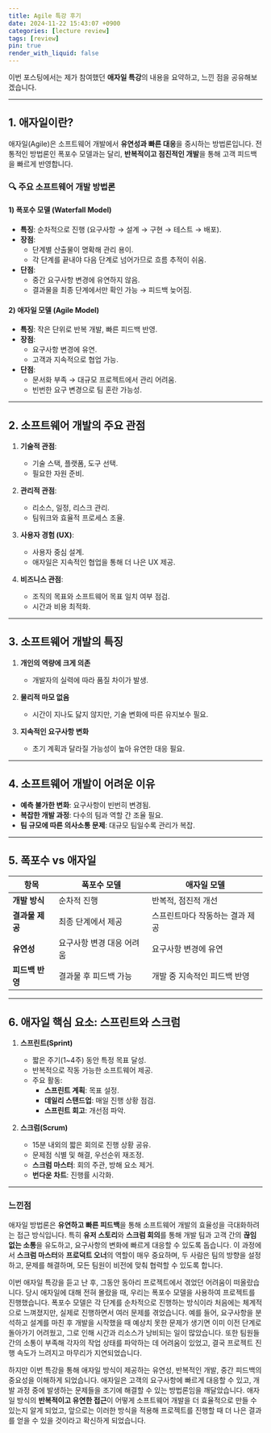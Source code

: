 ```yaml
---
title: Agile 특강 후기
date: 2024-11-22 15:43:07 +0900
categories: [lecture review]
tags: [review]
pin: true
render_with_liquid: false
---
```


이번 포스팅에서는 제가 참여했던 **애자일 특강**의 내용을 요약하고, 느낀 점을 공유해보겠습니다.

---

## 1. **애자일이란?**  
애자일(Agile)은 소프트웨어 개발에서 **유연성과 빠른 대응**을 중시하는 방법론입니다. 전통적인 방법론인 폭포수 모델과는 달리, **반복적이고 점진적인 개발**을 통해 고객 피드백을 빠르게 반영합니다.  

### 🔍 주요 소프트웨어 개발 방법론  

#### 1) 폭포수 모델 (Waterfall Model)  
- **특징**: 순차적으로 진행 (요구사항 → 설계 → 구현 → 테스트 → 배포).  
- **장점**:  
  - 단계별 산출물이 명확해 관리 용이.  
  - 각 단계를 끝내야 다음 단계로 넘어가므로 흐름 추적이 쉬움.  
- **단점**:  
  - 중간 요구사항 변경에 유연하지 않음.  
  - 결과물을 최종 단계에서만 확인 가능 → 피드백 늦어짐.

#### 2) 애자일 모델 (Agile Model)  
- **특징**: 작은 단위로 반복 개발, 빠른 피드백 반영.  
- **장점**:  
  - 요구사항 변경에 유연.  
  - 고객과 지속적으로 협업 가능.  
- **단점**:  
  - 문서화 부족 → 대규모 프로젝트에서 관리 어려움.  
  - 빈번한 요구 변경으로 팀 혼란 가능성.

---

## 2. **소프트웨어 개발의 주요 관점**  

1. **기술적 관점**:  
   - 기술 스택, 플랫폼, 도구 선택.  
   - 필요한 자원 준비.  

2. **관리적 관점**:  
   - 리소스, 일정, 리스크 관리.  
   - 팀워크와 효율적 프로세스 조율.  

3. **사용자 경험 (UX)**:  
   - 사용자 중심 설계.  
   - 애자일은 지속적인 협업을 통해 더 나은 UX 제공.  

4. **비즈니스 관점**:  
   - 조직의 목표와 소프트웨어 목표 일치 여부 점검.  
   - 시간과 비용 최적화.  

---

## 3. **소프트웨어 개발의 특징**  

1. **개인의 역량에 크게 의존**  
   - 개발자의 실력에 따라 품질 차이가 발생.  

2. **물리적 마모 없음**  
   - 시간이 지나도 닳지 않지만, 기술 변화에 따른 유지보수 필요.  

3. **지속적인 요구사항 변화**  
   - 초기 계획과 달라질 가능성이 높아 유연한 대응 필요.  

---

## 4. **소프트웨어 개발이 어려운 이유**  

- **예측 불가한 변화**: 요구사항이 빈번히 변경됨.  
- **복잡한 개발 과정**: 다수의 팀과 역할 간 조율 필요.  
- **팀 규모에 따른 의사소통 문제**: 대규모 팀일수록 관리가 복잡.  

---

## 5. **폭포수 vs 애자일**  

| **항목**        | **폭포수 모델**           | **애자일 모델**                 |
| --------------- | ------------------------- | ------------------------------- |
| **개발 방식**   | 순차적 진행               | 반복적, 점진적 개선             |
| **결과물 제공** | 최종 단계에서 제공        | 스프린트마다 작동하는 결과 제공 |
| **유연성**      | 요구사항 변경 대응 어려움 | 요구사항 변경에 유연            |
| **피드백 반영** | 결과물 후 피드백 가능     | 개발 중 지속적인 피드백 반영    |

---

## 6. **애자일 핵심 요소: 스프린트와 스크럼**  

1. **스프린트(Sprint)**  
   - 짧은 주기(1~4주) 동안 특정 목표 달성.  
   - 반복적으로 작동 가능한 소프트웨어 제공.  
   - 주요 활동:  
     - **스프린트 계획**: 목표 설정.  
     - **데일리 스탠드업**: 매일 진행 상황 점검.  
     - **스프린트 회고**: 개선점 파악.  

2. **스크럼(Scrum)**  
   - 15분 내외의 짧은 회의로 진행 상황 공유.  
   - 문제점 식별 및 해결, 우선순위 재조정.  
   - **스크럼 마스터**: 회의 주관, 방해 요소 제거.  
   - **번다운 차트**: 진행률 시각화. 

---

### 느낀점

애자일 방법론은 **유연하고 빠른 피드백**을 통해 소프트웨어 개발의 효율성을 극대화하려는 접근 방식입니다. 특히 **유저 스토리**와 **스크럼 회의**를 통해 개발 팀과 고객 간의 **끊임없는 소통**을 유도하고, 요구사항의 변화에 빠르게 대응할 수 있도록 돕습니다. 이 과정에서 **스크럼 마스터**와 **프로덕트 오너**의 역할이 매우 중요하며, 두 사람은 팀의 방향을 설정하고, 문제를 해결하며, 모든 팀원이 비전에 맞춰 협력할 수 있도록 합니다.

이번 애자일 특강을 듣고 난 후, 그동안 동아리 프로젝트에서 겪었던 어려움이 떠올랐습니다. 당시 애자일에 대해 전혀 몰랐을 때, 우리는 폭포수 모델을 사용하여 프로젝트를 진행했습니다. 폭포수 모델은 각 단계를 순차적으로 진행하는 방식이라 처음에는 체계적으로 느껴졌지만, 실제로 진행하면서 여러 문제를 겪었습니다. 예를 들어, 요구사항을 분석하고 설계를 마친 후 개발을 시작했을 때 예상치 못한 문제가 생기면 이미 이전 단계로 돌아가기 어려웠고, 그로 인해 시간과 리소스가 낭비되는 일이 많았습니다. 또한 팀원들 간의 소통이 부족해 각자의 작업 상태를 파악하는 데 어려움이 있었고, 결국 프로젝트 진행 속도가 느려지고 마무리가 지연되었습니다.

하지만 이번 특강을 통해 애자일 방식이 제공하는 유연성, 반복적인 개발, 중간 피드백의 중요성을 이해하게 되었습니다. 애자일은 고객의 요구사항에 빠르게 대응할 수 있고, 개발 과정 중에 발생하는 문제들을 조기에 해결할 수 있는 방법론임을 깨달았습니다. 애자일 방식의 **반복적이고 유연한 접근**이 어떻게 소프트웨어 개발을 더 효율적으로 만들 수 있는지 알게 되었고, 앞으로는 이러한 방식을 적용해 프로젝트를 진행할 때 더 나은 결과를 얻을 수 있을 것이라고 확신하게 되었습니다.